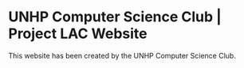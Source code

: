 # UNHP Computer Science Club | Project LAC Website

This website has been created by the UNHP Computer Science Club. 